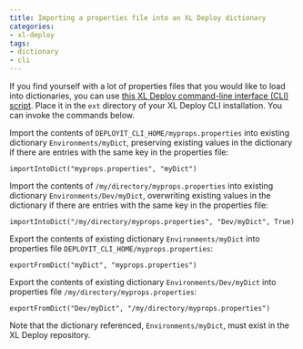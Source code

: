 ```yaml
---
title: Importing a properties file into an XL Deploy dictionary
categories:
- xl-deploy
tags:
- dictionary
- cli
---
```


If you find yourself with a lot of properties files that you would like to load into dictionaries, you can use [this XL Deploy command-line interface (CLI) script](/sample-scripts/import-export-dictionaries.cli). Place it in the `ext` directory of your XL Deploy CLI installation. You can invoke the commands below.

Import the contents of `DEPLOYIT_CLI_HOME/myprops.properties` into existing dictionary `Environments/myDict`, preserving existing values in the dictionary if there are entries with the same key in the properties file:

    importIntoDict("myprops.properties", "myDict")

Import the contents of `/my/directory/myprops.properties` into existing dictionary `Environments/Dev/myDict`, overwriting existing values in the dictionary if there are entries with the same key in the properties file:

    importIntoDict("/my/directory/myprops.properties", "Dev/myDict", True)

Export the contents of existing dictionary `Environments/myDict` into properties file `DEPLOYIT_CLI_HOME/myprops.properties`:

    exportFromDict("myDict", "myprops.properties")

Export the contents of existing dictionary `Environments/Dev/myDict` into properties file `/my/directory/myprops.properties`:

    exportFromDict("Dev/myDict", "/my/directory/myprops.properties")

Note that the dictionary referenced, `Environments/myDict`, must exist in the XL Deploy repository.
